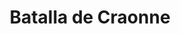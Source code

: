 ﻿---
title: "Batalla de Craonne"
permalink: periodes_850.html
layout: periode
dataInici: 1814-03-07
sidebar: periodes
pares:
  - id: 741
    title: "Sexta Coalición"
    dataInici: "(1813-03)"
    dataFi: "(1814-05)"

fills:
jocsPrincipals:
  - title: "Craonne 1814"
    bggId: 32492
    dataInici: 
    dataFi: 

jocsEscenaris:
jocsEpoca:
jocsEpocaEscenaris:
---
